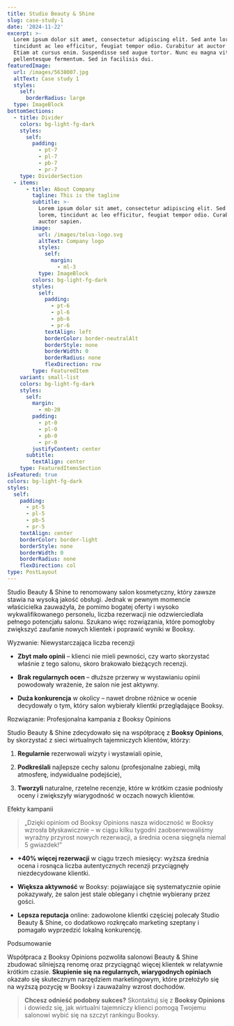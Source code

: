 ```yaml
---
title: Studio Beauty & Shine
slug: case-study-1
date: '2024-11-22'
excerpt: >-
  Lorem ipsum dolor sit amet, consectetur adipiscing elit. Sed ante lorem,
  tincidunt ac leo efficitur, feugiat tempor odio. Curabitur at auctor sapien.
  Etiam at cursus enim. Suspendisse sed augue tortor. Nunc eu magna vitae lorem
  pellentesque fermentum. Sed in facilisis dui.
featuredImage:
  url: /images/5638007.jpg
  altText: Case study 1
  styles:
    self:
      borderRadius: large
  type: ImageBlock
bottomSections:
  - title: Divider
    colors: bg-light-fg-dark
    styles:
      self:
        padding:
          - pt-7
          - pl-7
          - pb-7
          - pr-7
    type: DividerSection
  - items:
      - title: About Company
        tagline: This is the tagline
        subtitle: >-
          Lorem ipsum dolor sit amet, consectetur adipiscing elit. Sed ante
          lorem, tincidunt ac leo efficitur, feugiat tempor odio. Curabitur at
          auctor sapien.
        image:
          url: /images/telus-logo.svg
          altText: Company logo
          styles:
            self:
              margin:
                - ml-3
          type: ImageBlock
        colors: bg-light-fg-dark
        styles:
          self:
            padding:
              - pt-6
              - pl-6
              - pb-6
              - pr-6
            textAlign: left
            borderColor: border-neutralAlt
            borderStyle: none
            borderWidth: 0
            borderRadius: none
            flexDirection: row
        type: FeaturedItem
    variant: small-list
    colors: bg-light-fg-dark
    styles:
      self:
        margin:
          - mb-20
        padding:
          - pt-0
          - pl-0
          - pb-0
          - pr-0
        justifyContent: center
      subtitle:
        textAlign: center
    type: FeaturedItemsSection
isFeatured: true
colors: bg-light-fg-dark
styles:
  self:
    padding:
      - pt-5
      - pl-5
      - pb-5
      - pr-5
    textAlign: center
    borderColor: border-light
    borderStyle: none
    borderWidth: 0
    borderRadius: none
    flexDirection: col
type: PostLayout
---
```


Studio Beauty & Shine to renomowany salon kosmetyczny, który zawsze stawia na wysoką jakość obsługi. Jednak w pewnym momencie właścicielka zauważyła, że pomimo bogatej oferty i wysoko wykwalifikowanego personelu, liczba rezerwacji nie odzwierciedlała pełnego potencjału salonu. Szukano więc rozwiązania, które pomogłoby zwiększyć zaufanie nowych klientek i poprawić wyniki w Booksy.

Wyzwanie: Niewystarczająca liczba recenzji

*   **Zbyt mało opinii** – klienci nie mieli pewności, czy warto skorzystać właśnie z tego salonu, skoro brakowało bieżących recenzji.

*   **Brak regularnych ocen** – dłuższe przerwy w wystawianiu opinii powodowały wrażenie, że salon nie jest aktywny.

*   **Duża konkurencja** w okolicy – nawet drobne różnice w ocenie decydowały o tym, który salon wybierały klientki przeglądające Booksy.



Rozwiązanie: Profesjonalna kampania z Booksy Opinions

Studio Beauty & Shine zdecydowało się na współpracę z **Booksy Opinions**, by skorzystać z sieci wirtualnych tajemniczych klientów, którzy:

1.  **Regularnie** rezerwowali wizyty i wystawiali opinie,

2.  **Podkreślali** najlepsze cechy salonu (profesjonalne zabiegi, miłą atmosferę, indywidualne podejście),

3.  **Tworzyli** naturalne, rzetelne recenzje, które w krótkim czasie podniosły oceny i zwiększyły wiarygodność w oczach nowych klientów.



Efekty kampanii

> „Dzięki opiniom od Booksy Opinions nasza widoczność w Booksy wzrosła błyskawicznie – w ciągu kilku tygodni zaobserwowaliśmy wyraźny przyrost nowych rezerwacji, a średnia ocena sięgnęła niemal 5 gwiazdek!”

*   **+40% więcej rezerwacji** w ciągu trzech miesięcy: wyższa średnia ocena i rosnąca liczba autentycznych recenzji przyciągnęły niezdecydowane klientki.

*   **Większa aktywność** w Booksy: pojawiające się systematycznie opinie pokazywały, że salon jest stale oblegany i chętnie wybierany przez gości.

*   **Lepsza reputacja** online: zadowolone klientki częściej polecały Studio Beauty & Shine, co dodatkowo rozkręcało marketing szeptany i pomagało wyprzedzić lokalną konkurencję.



Podsumowanie

Współpraca z Booksy Opinions pozwoliła salonowi Beauty & Shine zbudować silniejszą renomę oraz przyciągnąć więcej klientek w relatywnie krótkim czasie. **Skupienie się na regularnych, wiarygodnych opiniach** okazało się skutecznym narzędziem marketingowym, które przełożyło się na wyższą pozycję w Booksy i zauważalny wzrost dochodów.

> **Chcesz odnieść podobny sukces?**
> Skontaktuj się z **Booksy Opinions** i dowiedz się, jak wirtualni tajemniczy klienci pomogą Twojemu salonowi wybić się na szczyt rankingu Booksy.

